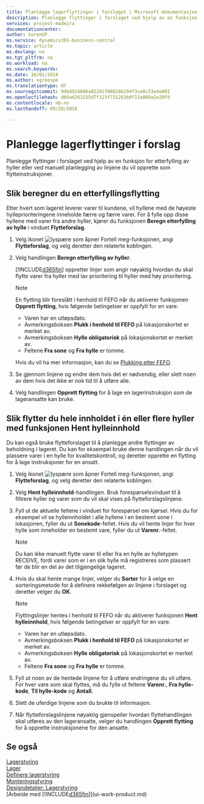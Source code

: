 ```yaml
---
title: Planlegge lagerflyttinger i forslaget | Microsoft-dokumentasjon
description: Planlegge flyttinger i forslaget ved hjelp av en funksjon for etterfylling av hyller eller ved manuell planlegging av linjene du vil opprette som flytteinstruksjoner.
services: project-madeira
documentationcenter: 
author: SorenGP
ms.service: dynamics365-business-central
ms.topic: article
ms.devlang: na
ms.tgt_pltfrm: na
ms.workload: na
ms.search.keywords: 
ms.date: 10/01/2018
ms.author: sgroespe
ms.translationtype: HT
ms.sourcegitcommit: 9dbd92409ba02281f008246194f3ce0c53e4e001
ms.openlocfilehash: d66ad263235d7f123f731263b0f13a009a1e20fd
ms.contentlocale: nb-no
ms.lasthandoff: 09/28/2018

---
```

# <a name="plan-warehouse-movements-in-worksheets"></a>Planlegge lagerflyttinger i forslag
Planlegge flyttinger i forslaget ved hjelp av en funksjon for etterfylling av hyller eller ved manuell planlegging av linjene du vil opprette som flytteinstruksjoner.  

## <a name="to-calculate-a-replenishment-movement"></a>Slik beregner du en etterfyllingsflytting  
Etter hvert som lageret leverer varer til kundene, vil hyllene med de høyeste hylleprioriteringene inneholde færre og færre varer. For å fylle opp disse hyllene med varer fra andre hyller, kjører du funksjonen **Beregn etterfylling av hylle** i vinduet **Flytteforslag**.

1.  Velg ikonet ![lyspære som åpner Fortell meg-funksjonen](media/ui-search/search_small.png "Fortell hva du vil gjøre"), angi **Flytteforslag**, og velg deretter den relaterte koblingen.  
2.  Velg handlingen **Beregn etterfylling av hyller**.  

    [!INCLUDE[d365fin](includes/d365fin_md.md)] oppretter linjer som angir nøyaktig hvordan du skal flytte varer fra hyller med lav prioritering til hyller med høy prioritering.  

    > [!NOTE]  
    >  En flytting blir foreslått i henhold til FEFO når du aktiverer funksjonen **Opprett flytting**, hvis følgende betingelser er oppfylt for en vare:  
    >   
    >  -   Varen har en utløpsdato.  
    > -   Avmerkingsboksen **Plukk i henhold til FEFO** på lokasjonskortet er merket av.  
    > -   Avmerkingsboksen **Hylle obligatorisk** på lokasjonskortet er merket av.  
    > -   Feltene **Fra sone** og **Fra hylle** er tomme.  

    Hvis du vil ha mer informasjon, kan du se [Plukking etter FEFO](warehouse-picking-by-fefo.md).  

3.  Se gjennom linjene og endre dem hvis det er nødvendig, eller slett noen av dem hvis det ikke er nok tid til å utføre alle.  
4.  Velg handlingen **Opprett flytting** for å lage en lagerinstruksjon som de lageransatte kan bruke.  

## <a name="to-move-the-entire-contents-of-one-or-more-bins-by-using-the-get-bin-content-function"></a>Slik flytter du hele innholdet i én eller flere hyller med funksjonen Hent hylleinnhold  
Du kan også bruke flytteforslaget til å planlegge andre flyttinger av beholdning i lageret. Du kan for eksempel bruke denne handlingen når du vil plassere varer i en hylle for kvalitetskontroll, og deretter opprette en flytting for å lage instruksjoner for en ansatt.  

1.  Velg ikonet ![lyspære som åpner Fortell meg-funksjonen](media/ui-search/search_small.png "Fortell hva du vil gjøre"), angi **Flytteforslag**, og velg deretter den relaterte koblingen.  
2.  Velg **Hent hylleinnhold**-handlingen. Bruk forespørselsvinduet til å filtrere hyller og varer som du vil skal vises på flytteforslagslinjene.  
3.  Fyll ut de aktuelle feltene i vinduet for forespørsel om kjørsel. Hvis du for eksempel vil se hylleinnholdet i alle hyllene i en bestemt sone i lokasjonen, fyller du ut **Sonekode**-feltet. Hvis du vil hente linjer for hver hylle som inneholder en bestemt vare, fyller du ut **Varenr.**-feltet.  

    > [!NOTE]  
    >  Du kan ikke manuelt flytte varer til eller fra en hylle av hylletypen RECEIVE, fordi varer som er i en slik hylle må registreres som plassert før de blir en del av det tilgjengelige lageret.  

4.  Hvis du skal hente mange linjer, velger du **Sorter** for å velge en sorteringsmetode for å definere rekkefølgen av linjene i forslaget og deretter velger du **OK**.  

    > [!NOTE]  
    >  Flyttingslinjer hentes i henhold til FEFO når du aktiverer funksjonen **Hent hylleinnhold**, hvis følgende betingelser er oppfylt for en vare:  
    >   
    >  -   Varen har en utløpsdato.  
    > -   Avmerkingsboksen **Plukk i henhold til FEFO** på lokasjonskortet er merket av.  
    > -   Avmerkingsboksen **Hylle obligatorisk** på lokasjonskortet er merket av.  
    > -   Feltene **Fra sone** og **Fra hylle** er tomme.  

5.  Fyll ut noen av de hentede linjene for å utføre endringene du vil utføre. For hver vare som skal flyttes, må du fylle ut feltene **Varenr.**, **Fra hylle-kode**, **Til hylle-kode** og **Antall**.  
6.  Slett de uferdige linjene som du brukte til informasjon.  
7.  Når flytteforslagslinjene nøyaktig gjenspeiler hvordan flyttehandlingen skal utføres av den lageransatte, velger du handlingen **Opprett flytting** for å opprette instruksjonene for den ansatte.  

## <a name="see-also"></a>Se også  
[Lagerstyring](warehouse-manage-warehouse.md)  
[Lager](inventory-manage-inventory.md)  
[Definere lagerstyring](warehouse-setup-warehouse.md)     
[Monteringsstyring](assembly-assemble-items.md)    
[Designdetaljer: Lagerstyring](design-details-warehouse-management.md)  
[Arbeide med [!INCLUDE[d365fin](includes/d365fin_md.md)]](ui-work-product.md)

